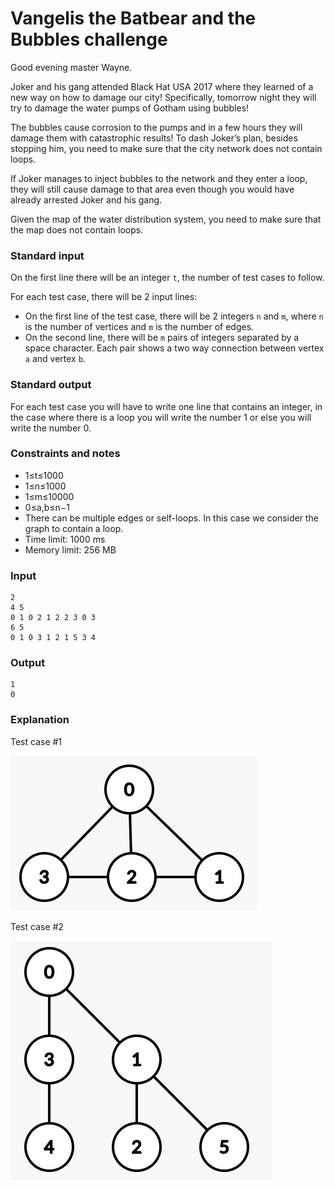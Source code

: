 # Vangelis the Batbear and the Bubbles challenge

Good evening master Wayne.

Joker and his gang attended Black Hat USA 2017 where they learned of a new way on how to damage our city! Specifically, tomorrow night they will try to damage the water pumps of Gotham using bubbles!

The bubbles cause corrosion to the pumps and in a few hours they will damage them with catastrophic results! To dash Joker’s plan, besides stopping him, you need to make sure that the city network does not contain loops.

If Joker manages to inject bubbles to the network and they enter a loop, they will still cause damage to that area even though you would have already arrested Joker and his gang.

Given the map of the water distribution system, you need to make sure that the map does not contain loops.

### Standard input

On the first line there will be an integer <code>t</code>, the number of test cases to follow.

For each test case, there will be 2 input lines:

* On the first line of the test case, there will be 2 integers <code>n</code> and <code>m</code>, where <code>n</code> is the number of vertices and <code>m</code> is the number of edges.
* On the second line, there will be <code>m</code> pairs of integers separated by a space character. Each pair shows a two way connection between vertex <code>a</code> and vertex <code>b</code>.

### Standard output

For each test case you will have to write one line that contains an integer, in the case where there is a loop you will write the number 1 or else you will write the number 0.

### Constraints and notes

* 1≤t≤1000
* 1≤n≤1000 
* 1≤m≤10000 
* 0≤a,b≤n−1 
* There can be multiple edges or self-loops. In this case we consider the graph to contain a loop.
* Time limit: 1000 ms
* Memory limit: 256 MB

### Input

```
2
4 5
0 1 0 2 1 2 2 3 0 3
6 5
0 1 0 3 1 2 1 5 3 4
```

### Output

```
1
0
```

### Explanation

Test case #1

![](fig1.png)

Test case #2

![](fig2.png)